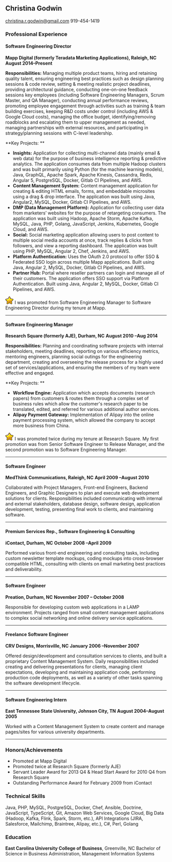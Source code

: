 ## Christina Godwin
christina.r.godwin@gmail.com
919-454-1419

### Professional Experience

#### Software Engineering Director
**Mapp Digital (formerly Teradata Marketing Applications), Raleigh, NC**
**August 2014–Present**

**Responsibilities:** Managing multiple product teams, hiring and retaining quality talent, ensuring engineering best practices such as design planning sessions & code review, setting & meeting realistic project deadlines, providing architectural guidance, conducting one-on-one feedback sessions key employees (including Software Engineering Managers, Scrum Master, and QA Manager), conducting annual performance reviews, promoting employee engagement through activities such as training & team building exercises, keeping R&D costs under control (including AWS & Google Cloud costs), managing the office budget, identifying/removing roadblocks and escalating them to upper management as needed, managing partnerships with external resources, and participating in strategy/planning sessions with C-level leadership.

**Key Projects: **
- **Insights:** Application for collecting multi-channel data (mainly email & web data) for the purpose of business intelligence reporting & predictive analytics. The application consumes data from multiple Hadoop clusters and was built primarily using Python (for the machine learning models), Java, GraphQL, Apache Spark, Apache Kinesis, Cassandra, Redis, Angular 5, PostgreSQL, Docker, Gitlab CI Pipelines, and AWS.
- **Content Management System:** Content management application for creating & editing HTML emails, forms, and embeddable microsites using a drag & drop interface. The application was built using Java, Angular2, MySQL, Docker, Gitlab CI Pipelines, and AWS.
- **DMP (Data Management Platform):** Application for collecting user data from marketers’ websites for the purpose of retargeting consumers. The application was built using Hadoop, Apache Storm, Apache Kafka, MySQL, Java, PHP, Golang, JavaScript, Jenkins, Kubernetes, Google Cloud, and AWS.
- **Social:** Social marketing application allowing users to post content to multiple social media accounts at once, track replies & clicks from followers, and view a reporting dashboard. The application was built using PHP, MySQL, Angular 2, Chef, Jenkins, and AWS.
- **Platform Authentication:** Uses the OAuth 2.0 protocol to offer SSO & Federated SSO login across multiple Mapp applications. Built using Java, Angular 2, MySQL, Docker, Gitlab CI Pipelines, and AWS.
- **Partner Hub:** Portal where reseller partners can login and manage all of their customers. The application offers SSO support via Platform Authentication. Built using Java, Angular 2, MySQL, Docker, Gitlab CI Pipelines, and AWS.

![](https://raw.githubusercontent.com/xtinagodwin/resume/master/images/gold-star.png) I was promoted from Software Engineering Manager to Software Engineering Director during my tenure at Mapp.

------------

#### Software Engineering Manager
**Research Square (formerly AJE), Durham, NC**
**August 2010 –Aug 2014**

**Responsibilities:** Planning and coordinating software projects with internal stakeholders, meeting deadlines, reporting on various efficiency metrics, mentoring engineers, planning social outings for the engineering department, creating and overseeing the release process for a highly used set of services/applications, and ensuring the members of my team were effective and engaged.

**Key Projects: **
- **Workflow Engine:** Application which accepts documents (research papers) from customers & routes them through a complex set of business rules which allow the customer's research paper to be translated, edited, and referred for various additional author services. 
- **Alipay Payment Gateway:** Implementation of Alipay into the online payment processing system, which allowed the company to accept more business from China.

![](https://raw.githubusercontent.com/xtinagodwin/resume/master/images/gold-star.png) I was promoted twice during my tenure at Research Square. My first promotion was from Senior Software Engineer to Release Manager, and the second promotion was to Software Engineering Manager.

------------

#### Software Engineer
**MedThink Communications, Raleigh, NC**
**April 2009 –August 2010**

Collaborated with Project Managers, Front-end Engineers, Backend Engineers, and Graphic Designers to plan and execute web development solutions for clients. Responsibilities included communicating with internal and external stakeholders, database design, software design, application development, testing, presenting final work to clients, and maintaining software.

------------

#### Premium Services Rep., Software Engineering & Consulting
**iContact, Durham, NC**
**October 2008 –April 2009**

Performed various front-end engineering and consulting tasks, including custom newsletter template mockups, coding mockups into cross-browser compatible HTML, consulting with clients on email marketing best practices and deliverability.

------------

#### Software Engineer
**Preation, Durham, NC**
**November 2007 – October 2008**

Responsible for developing custom web applications in a LAMP environment. Projects ranged from small content management applications to complex social networking and online delivery service applications.

------------

#### Freelance Software Engineer
**CRV Designs, Morrisville, NC**
**January 2006 –November 2007**

Offered design/development and consultation services to clients, and built a proprietary Content Management System. Daily responsibilities included creating and delivering presentations for clients, managing client expectations, developing and maintaining application code, performing production code deployments, as well as a variety of other tasks spanning the software development lifecycle.

------------

#### Software Engineering Intern
**East Tennessee State University, Johnson City, TN**
**August 2004–August 2005**

Worked with a Content Management System to create content and manage pages/sites for various university departments.

------------

### Honors/Achievements

- Promoted at Mapp Digital
- Promoted twice at Research Square (formerly AJE)
- Servant Leader Award for 2013 Q4 & Head Start Award for 2010 Q4 from Research Square
- Outstanding Performance Award for February 2009 from iContact

### Technical Skills

Java, PHP, MySQL, PostgreSQL, Docker, Chef, Ansible, Doctrine, JavaScript, TypeScript, Git, Amazon Web Services, Google Cloud, Big Data (Hadoop, Kafka, Flink, Spark, Storm, etc.), API Integrations (JIRA, Salesforce, Mailchimp, Braintree, Alipay, etc.), C#, Perl, Golang

### Education

**East Carolina University College of Business**, Greenville, NC
Bachelor of Science in Business Administration, Management Information Systems
